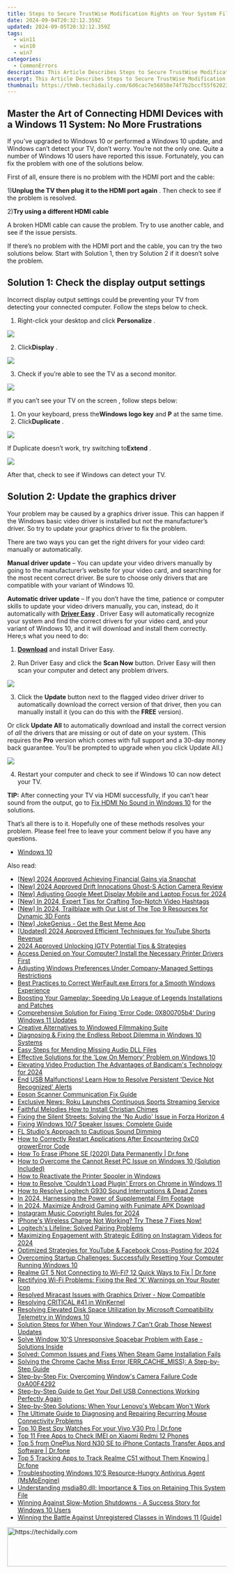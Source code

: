 ```yaml
---
title: Steps to Secure TrustWise Modification Rights on Your System Files
date: 2024-09-04T20:32:12.359Z
updated: 2024-09-05T20:32:12.359Z
tags:
  - win11
  - win10
  - win7
categories:
  - CommonErrors
description: This Article Describes Steps to Secure TrustWise Modification Rights on Your System Files
excerpt: This Article Describes Steps to Secure TrustWise Modification Rights on Your System Files
thumbnail: https://thmb.techidaily.com/6d6cac7e56858e74f7b2bccf55f62023ebda6695ca7ede5596cad05ed3aac833.jpg
---
```


## Master the Art of Connecting HDMI Devices with a Windows 11 System: No More Frustrations

If you’ve upgraded to Windows 10 or performed a Windows 10 update, and Windows can’t detect your TV, don’t worry. You’re not the only one. Quite a number of Windows 10 users have reported this issue. Fortunately, you can fix the problem with one of the solutions below.

 First of all, ensure there is no problem with the HDMI port and the cable:

 1)**Unplug the TV then plug it to the HDMI port again** . Then check to see if the problem is resolved.

 2)**Try using a different HDMI cable**

 A broken HDMI cable can cause the problem. Try to use another cable, and see if the issue persists.

 If there’s no problem with the HDMI port and the cable, you can try the two solutions below. Start with Solution 1, then try Solution 2 if it doesn’t solve the problem.  

## **Solution 1: Check the display output settings**

 Incorrect display output settings could be preventing your TV from detecting your connected computer. Follow the steps below to check.

 1) Right-click your desktop and click **Personalize** .

![](https://images.drivereasy.com/wp-content/uploads/2017/01/img_587f20f2242c5.png)

 2) Click**Display** .

![](https://images.drivereasy.com/wp-content/uploads/2017/01/img_587f25c04e4c2.jpg)

3) Check if you’re able to see the TV as a second monitor.

![](https://images.drivereasy.com/wp-content/uploads/2017/01/img_587f296382361.jpg)

 If you can’t see your TV on the screen , follow steps below:

 1) On your keyboard, press the**Windows logo key**  and **P** at the same time.
 2) Click**Duplicate** .

![](https://images.drivereasy.com/wp-content/uploads/2017/01/img_587f2b20b8e25.jpg)

 If Duplicate doesn’t work, try switching to**Extend** .

![](https://images.drivereasy.com/wp-content/uploads/2017/09/img_59bc8338cfae9.png)

After that, check to see if Windows can detect your TV.

## **Solution 2: Update the graphics driver**

 Your problem may be caused by a graphics driver issue. This can happen if the Windows basic video driver is installed but not the manufacturer’s driver.  So try to update your graphics driver to fix the problem.

 There are two ways you can get the right drivers for your video card: manually or automatically.

**Manual driver update** – You can update your video drivers manually by going to the manufacturer’s website for your video card, and searching for the most recent correct driver. Be sure to choose only drivers that are compatible with your variant of Windows 10.

**Automatic driver update** – If you don’t have the time, patience or computer skills to update your video drivers manually, you can, instead, do it automatically with **[Driver Easy](https://tools.techidaily.com/drivereasy/download/)**  .  Driver Easy will automatically recognize your system and find the correct drivers for your video card, and your variant of Windows 10, and it will download and install them correctly. Here;s what you need to do:

 1) **[Download](https://tools.techidaily.com/drivereasy/download/)**   and install Driver Easy.

 2) Run Driver Easy and click the **Scan Now**   button. Driver Easy will then scan your computer and detect any problem drivers.

![](https://images.drivereasy.com/wp-content/uploads/2017/11/img_5a0ea2eb0b92e.jpg)

 3) Click the **Update**  button next to the flagged video driver driver to automatically download the correct version of that driver, then you can manually install it (you can do this with the **FREE** version).

Or click **Update All**  to automatically download and install the correct version of _all_  the drivers that are missing or out of date on your system. (This requires the **Pro** version which comes with full support and a 30-day money back guarantee. You’ll be prompted to upgrade when you click Update All.)

![](https://images.drivereasy.com/wp-content/uploads/2017/11/img_5a0e9e0ebcfe9.jpg)

 4) Restart your computer and check to see if Windows 10 can now detect your TV.

**TIP:** After connecting your TV via HDMI successfully, if you can’t hear sound from the output, go to [Fix HDMI No Sound in Windows 10](https://tools.techidaily.com/drivereasy/download/) for the solutions.

 That’s all there is to it. Hopefully one of these methods resolves your problem.  Please feel free to leave your comment below if you have any questions.

* [Windows 10](https://tools.techidaily.com/drivereasy/download/)

<ins class="adsbygoogle"
     style="display:block"
     data-ad-format="autorelaxed"
     data-ad-client="ca-pub-7571918770474297"
     data-ad-slot="1223367746"></ins>



<ins class="adsbygoogle"
     style="display:block"
     data-ad-client="ca-pub-7571918770474297"
     data-ad-slot="8358498916"
     data-ad-format="auto"
     data-full-width-responsive="true"></ins>

<span class="atpl-alsoreadstyle">Also read:</span>
<div><ul>
<li><a href="https://snapchat-videos.techidaily.com/new-2024-approved-achieving-financial-gains-via-snapchat/"><u>[New] 2024 Approved  Achieving Financial Gains via Snapchat</u></a></li>
<li><a href="https://fox-blue.techidaily.com/new-2024-approved-drift-innocations-ghost-s-action-camera-review/"><u>[New] 2024 Approved  Drift Innocations Ghost-S Action Camera Review</u></a></li>
<li><a href="https://screen-sharing-recording.techidaily.com/new-adjusting-google-meet-display-mobile-and-laptop-focus-for-2024/"><u>[New] Adjusting Google Meet Display  Mobile and Laptop Focus for 2024</u></a></li>
<li><a href="https://facebook-record-videos.techidaily.com/new-in-2024-expert-tips-for-crafting-top-notch-video-hashtags/"><u>[New] In 2024, Expert Tips for Crafting Top-Notch Video Hashtags</u></a></li>
<li><a href="https://fox-http.techidaily.com/new-in-2024-trailblaze-with-our-list-of-the-top-9-resources-for-dynamic-3d-fonts/"><u>[New] In 2024, Trailblaze with Our List of The Top 9 Resources for Dynamic 3D Fonts</u></a></li>
<li><a href="https://extra-guidance.techidaily.com/new-jokegenius-get-the-best-meme-app/"><u>[New] JokeGenius - Get the Best Meme App</u></a></li>
<li><a href="https://facebook-video-share.techidaily.com/updated-2024-approved-efficient-techniques-for-youtube-shorts-revenue/"><u>[Updated] 2024 Approved  Efficient Techniques for YouTube Shorts Revenue</u></a></li>
<li><a href="https://instagram-video-recordings.techidaily.com/2024-approved-unlocking-igtv-potential-tips-and-strategies/"><u>2024 Approved  Unlocking IGTV Potential  Tips & Strategies</u></a></li>
<li><a href="https://common-error.techidaily.com/access-denied-on-your-computer-install-the-necessary-printer-drivers-first/"><u>Access Denied on Your Computer? Install the Necessary Printer Drivers First</u></a></li>
<li><a href="https://common-error.techidaily.com/adjusting-windows-preferences-under-company-managed-settings-restrictions/"><u>Adjusting Windows Preferences Under Company-Managed Settings Restrictions</u></a></li>
<li><a href="https://common-error.techidaily.com/best-practices-to-correct-werfaultexe-errors-for-a-smooth-windows-experience/"><u>Best Practices to Correct WerFault.exe Errors for a Smooth Windows Experience</u></a></li>
<li><a href="https://common-error.techidaily.com/boosting-your-gameplay-speeding-up-league-of-legends-installations-and-patches/"><u>Boosting Your Gameplay: Speeding Up League of Legends Installations and Patches</u></a></li>
<li><a href="https://common-error.techidaily.com/comprehensive-solution-for-fixing-error-code-0x800705b4-during-windows-11-updates/"><u>Comprehensive Solution for Fixing 'Error Code: 0X800705b4' During Windows 11 Updates</u></a></li>
<li><a href="https://extra-information.techidaily.com/creative-alternatives-to-windowed-filmmaking-suite/"><u>Creative Alternatives to Windowed Filmmaking Suite</u></a></li>
<li><a href="https://common-error.techidaily.com/diagnosing-and-fixing-the-endless-reboot-dilemma-in-windows-10-systems/"><u>Diagnosing & Fixing the Endless Reboot Dilemma in Windows 10 Systems</u></a></li>
<li><a href="https://common-error.techidaily.com/easy-steps-for-mending-missing-audio-dll-files/"><u>Easy Steps for Mending Missing Audio DLL Files</u></a></li>
<li><a href="https://common-error.techidaily.com/effective-solutions-for-the-low-on-memory-problem-on-windows-10/"><u>Effective Solutions for the 'Low On Memory' Problem on Windows 10</u></a></li>
<li><a href="https://video-screen-grab.techidaily.com/elevating-video-production-the-advantages-of-bandicams-technology-for-2024/"><u>Elevating Video Production  The Advantages of Bandicam's Technology for 2024</u></a></li>
<li><a href="https://common-error.techidaily.com/end-usb-malfunctions-learn-how-to-resolve-persistent-device-not-recognized-alerts/"><u>End USB Malfunctions! Learn How to Resolve Persistent 'Device Not Recognized' Alerts</u></a></li>
<li><a href="https://common-error.techidaily.com/epson-scanner-communication-fix-guide/"><u>Epson Scanner Communication Fix Guide</u></a></li>
<li><a href="https://buynow-info.techidaily.com/exclusive-news-roku-launches-continuous-sports-streaming-service/"><u>Exclusive News: Roku Launches Continuous Sports Streaming Service</u></a></li>
<li><a href="https://fox-http.techidaily.com/faithful-melodies-how-to-install-christian-chimes/"><u>Faithful Melodies  How to Install Christian Chimes</u></a></li>
<li><a href="https://common-error.techidaily.com/fixing-the-silent-streets-solving-the-no-audio-issue-in-forza-horizon-4/"><u>Fixing the Silent Streets: Solving the 'No Audio' Issue in Forza Horizon 4</u></a></li>
<li><a href="https://common-error.techidaily.com/fixing-windows-107-speaker-issues-complete-guide/"><u>Fixing Windows 10/7 Speaker Issues: Complete Guide</u></a></li>
<li><a href="https://extra-information.techidaily.com/fl-studios-approach-to-cautious-sound-dimming/"><u>FL Studio's Approach to Cautious Sound Dimming</u></a></li>
<li><a href="https://common-error.techidaily.com/how-to-correctly-restart-applications-after-encountering-0xc0-growererror-code/"><u>How to Correctly Restart Applications After Encountering 0xC0 growerError Code</u></a></li>
<li><a href="https://blog-min.techidaily.com/how-to-erase-iphone-se-2020-data-permanently-drfone-by-drfone-ios-full-data-eraser-ios-full-data-eraser/"><u>How To Erase iPhone SE (2020) Data Permanently | Dr.fone</u></a></li>
<li><a href="https://common-error.techidaily.com/how-to-overcome-the-cannot-reset-pc-issue-on-windows-10-solution-included/"><u>How to Overcome the Cannot Reset PC Issue on Windows 10 (Solution Included)</u></a></li>
<li><a href="https://windows11.techidaily.com/how-to-reactivate-the-printer-spooler-in-windows/"><u>How to Reactivate the Printer Spooler in Windows</u></a></li>
<li><a href="https://common-error.techidaily.com/how-to-resolve-couldnt-load-plugin-errors-on-chrome-in-windows-11/"><u>How to Resolve 'Couldn't Load Plugin' Errors on Chrome in Windows 11</u></a></li>
<li><a href="https://common-error.techidaily.com/how-to-resolve-logitech-g930-sound-interruptions-and-dead-zones/"><u>How to Resolve Logitech G930 Sound Interruptions & Dead Zones</u></a></li>
<li><a href="https://some-knowledge.techidaily.com/in-2024-harnessing-the-power-of-supplemental-film-footage/"><u>In 2024, Harnessing the Power of Supplemental Film Footage</u></a></li>
<li><a href="https://extra-support.techidaily.com/in-2024-maximize-android-gaming-with-funimate-apk-download/"><u>In 2024, Maximize Android Gaming with Funimate APK Download</u></a></li>
<li><a href="https://instagram-clips.techidaily.com/instagram-music-copyright-rules-for-2024/"><u>Instagram Music Copyright Rules for 2024</u></a></li>
<li><a href="https://fox-that.techidaily.com/1721464357815-iphones-wireless-charge-not-working-try-these-7-fixes-now/"><u>IPhone's Wireless Charge Not Working? Try These 7 Fixes Now!</u></a></li>
<li><a href="https://common-error.techidaily.com/logitechs-lifeline-solved-pairing-problems/"><u>Logitech's Lifeline: Solved Pairing Problems</u></a></li>
<li><a href="https://instagram-videos.techidaily.com/maximizing-engagement-with-strategic-editing-on-instagram-videos-for-2024/"><u>Maximizing Engagement with Strategic Editing on Instagram Videos for 2024</u></a></li>
<li><a href="https://facebook-videos.techidaily.com/optimized-strategies-for-youtube-and-facebook-cross-posting-for-2024/"><u>Optimized Strategies for YouTube & Facebook Cross-Posting for 2024</u></a></li>
<li><a href="https://common-error.techidaily.com/overcoming-startup-challenges-successfully-resetting-your-computer-running-windows-10/"><u>Overcoming Startup Challenges: Successfully Resetting Your Computer Running Windows 10</u></a></li>
<li><a href="https://fix-guide.techidaily.com/realme-gt-5-not-connecting-to-wi-fi-12-quick-ways-to-fix-drfone-by-drfone-fix-android-problems-fix-android-problems/"><u>Realme GT 5 Not Connecting to Wi-Fi? 12 Quick Ways to Fix | Dr.fone</u></a></li>
<li><a href="https://common-error.techidaily.com/rectifying-wi-fi-problems-fixing-the-red-x-warnings-on-your-router-icon/"><u>Rectifying Wi-Fi Problems: Fixing the Red 'X' Warnings on Your Router Icon</u></a></li>
<li><a href="https://common-error.techidaily.com/resolved-miracast-issues-with-graphics-driver-now-compatible/"><u>Resolved Miracast Issues with Graphics Driver - Now Compatible</u></a></li>
<li><a href="https://common-error.techidaily.com/resolving-critical-41-in-winkernel/"><u>Resolving CRITICAL #41 in WinKernel</u></a></li>
<li><a href="https://common-error.techidaily.com/resolving-elevated-disk-space-utilization-by-microsoft-compatibility-telemetry-in-windows-10/"><u>Resolving Elevated Disk Space Utilization by Microsoft Compatibility Telemetry in Windows 10</u></a></li>
<li><a href="https://common-error.techidaily.com/solution-steps-for-when-your-windows-7-cant-grab-those-newest-updates/"><u>Solution Steps for When Your Windows 7 Can't Grab Those Newest Updates</u></a></li>
<li><a href="https://common-error.techidaily.com/1723207933932-solve-window-10s-unresponsive-spacebar-problem-with-ease-solutions-inside/"><u>Solve Window 10'S Unresponsive Spacebar Problem with Ease - Solutions Inside</u></a></li>
<li><a href="https://common-error.techidaily.com/solved-common-issues-and-fixes-when-steam-game-installation-fails/"><u>Solved: Common Issues and Fixes When Steam Game Installation Fails</u></a></li>
<li><a href="https://common-error.techidaily.com/solving-the-chrome-cache-miss-error-errcachemiss-a-step-by-step-guide/"><u>Solving the Chrome Cache Miss Error (ERR_CACHE_MISS): A Step-by-Step Guide</u></a></li>
<li><a href="https://common-error.techidaily.com/step-by-step-fix-overcoming-windows-camera-failure-code-0xa00f4292/"><u>Step-by-Step Fix: Overcoming Window's Camera Failure Code 0xA00F4292</u></a></li>
<li><a href="https://common-error.techidaily.com/step-by-step-guide-to-get-your-dell-usb-connections-working-perfectly-again/"><u>Step-by-Step Guide to Get Your Dell USB Connections Working Perfectly Again</u></a></li>
<li><a href="https://common-error.techidaily.com/step-by-step-solutions-when-your-lenovos-webcam-wont-work/"><u>Step-by-Step Solutions: When Your Lenovo's Webcam Won't Work</u></a></li>
<li><a href="https://common-error.techidaily.com/the-ultimate-guide-to-diagnosing-and-repairing-recurring-mouse-connectivity-problems/"><u>The Ultimate Guide to Diagnosing and Repairing Recurring Mouse Connectivity Problems</u></a></li>
<li><a href="https://android-location-track.techidaily.com/top-10-best-spy-watches-for-your-vivo-v30-pro-drfone-by-drfone-virtual-android/"><u>Top 10 Best Spy Watches For your Vivo V30 Pro | Dr.fone</u></a></li>
<li><a href="https://sim-unlock.techidaily.com/top-11-free-apps-to-check-imei-on-xiaomi-redmi-12-phones-by-drfone-android/"><u>Top 11 Free Apps to Check IMEI on Xiaomi Redmi 12 Phones</u></a></li>
<li><a href="https://android-transfer.techidaily.com/top-5-from-oneplus-nord-n30-se-to-iphone-contacts-transfer-apps-and-software-drfone-by-drfone-transfer-from-android-transfer-from-android/"><u>Top 5 from OnePlus Nord N30 SE to iPhone Contacts Transfer Apps and Software | Dr.fone</u></a></li>
<li><a href="https://android-location-track.techidaily.com/top-5-tracking-apps-to-track-realme-c51-without-them-knowing-drfone-by-drfone-virtual-android/"><u>Top 5 Tracking Apps to Track Realme C51 without Them Knowing | Dr.fone</u></a></li>
<li><a href="https://common-error.techidaily.com/troubleshooting-windows-10s-resource-hungry-antivirus-agent-msmpengine/"><u>Troubleshooting Windows 10’S Resource-Hungry Antivirus Agent (MsMpEngine)</u></a></li>
<li><a href="https://common-error.techidaily.com/understanding-msdia80dll-importance-and-tips-on-retaining-this-system-file/"><u>Understanding msdia80.dll: Importance & Tips on Retaining This System File</u></a></li>
<li><a href="https://common-error.techidaily.com/winning-against-slow-motion-shutdowns-a-success-story-for-windows-10-users/"><u>Winning Against Slow-Motion Shutdowns - A Success Story for Windows 10 Users</u></a></li>
<li><a href="https://common-error.techidaily.com/winning-the-battle-against-unregistered-classes-in-windows-11-guide/"><u>Winning the Battle Against Unregistered Classes in Windows 11 [Guide]</u></a></li>
</ul></div>

<!-- affiliate ads begin -->
<a href="https://appsumo.8odi.net/c/5597632/2087390/7443" target="_top" id="2087390">
  <img src="//a.impactradius-go.com/display-ad/7443-2087390" border="0" alt="https://techidaily.com" width="728" height="90"/>
</a>
<img height="0" width="0" src="https://appsumo.8odi.net/i/5597632/2087390/7443" style="position:absolute;visibility:hidden;" border="0" />
<!-- affiliate ads end -->